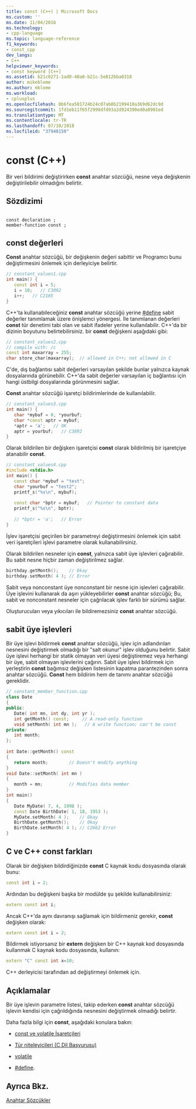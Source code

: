 ```yaml
---
title: const (C++) | Microsoft Docs
ms.custom: ''
ms.date: 11/04/2016
ms.technology:
- cpp-language
ms.topic: language-reference
f1_keywords:
- const_cpp
dev_langs:
- C++
helpviewer_keywords:
- const keyword [C++]
ms.assetid: b21c0271-1ad0-40a0-b21c-5e812bba0318
author: mikeblome
ms.author: mblome
ms.workload:
- cplusplus
ms.openlocfilehash: 0b6fea501724b24c07ab8b2199410a369d62dc9d
ms.sourcegitcommit: 1fd1eb11f65f2999dfd93a2d924390ed0a0901ed
ms.translationtype: MT
ms.contentlocale: tr-TR
ms.lasthandoff: 07/10/2018
ms.locfileid: "37948150"
---
```

# <a name="const-c"></a>const (C++)
Bir veri bildirimi değiştirirken **const** anahtar sözcüğü, nesne veya değişkenin değiştirilebilir olmadığını belirtir.  
  
## <a name="syntax"></a>Sözdizimi  
  
```  
  
const declaration ;  
member-function const ;  
```  
  
## <a name="const-values"></a>const değerleri  
 **Const** anahtar sözcüğü, bir değişkenin değeri sabittir ve Programcı bunu değiştirmesini önlemek için derleyiciye belirtir.  
  
```cpp 
// constant_values1.cpp  
int main() {  
   const int i = 5;  
   i = 10;   // C3892  
   i++;   // C2105  
}  
```  
  
 C++'ta kullanabileceğiniz **const** anahtar sözcüğü yerine [#define](../preprocessor/hash-define-directive-c-cpp.md) sabit değerler tanımlamak üzere önişlemci yönergesi. İle tanımlanan değerleri **const** tür denetimi tabi olan ve sabit ifadeler yerine kullanılabilir. C++'da bir dizinin boyutunu belirtebilirsiniz. bir **const** değişkeni aşağıdaki gibi:  
  
```cpp 
// constant_values2.cpp  
// compile with: /c  
const int maxarray = 255;  
char store_char[maxarray];  // allowed in C++; not allowed in C  
```  
  
 C'de, dış bağlantısı sabit değerleri varsayılan şekilde bunlar yalnızca kaynak dosyalarında görünebilir. C++'da sabit değerler varsayılan iç bağlantısı için hangi üstbilgi dosyalarında görünmesini sağlar.  
  
 **Const** anahtar sözcüğü işaretçi bildirimlerinde de kullanılabilir.  
  
```cpp 
// constant_values3.cpp  
int main() {  
   char *mybuf = 0, *yourbuf;  
   char *const aptr = mybuf;  
   *aptr = 'a';   // OK  
   aptr = yourbuf;   // C3892  
}  
```  
  
 Olarak bildirilen bir değişken işaretçisi **const** olarak bildirilmiş bir işaretçiye atanabilir **const**.  
  
```cpp 
// constant_values4.cpp  
#include <stdio.h>  
int main() {  
   const char *mybuf = "test";  
   char *yourbuf = "test2";  
   printf_s("%s\n", mybuf);  
  
   const char *bptr = mybuf;   // Pointer to constant data  
   printf_s("%s\n", bptr);  
  
   // *bptr = 'a';   // Error  
}  
```  
  
 İşlev işaretçisi geçirilen bir parametreyi değiştirmesini önlemek için sabit veri işaretçileri işlevi parametre olarak kullanabilirsiniz.  
  
 Olarak bildirilen nesneler için **const**, yalnızca sabit üye işlevleri çağırabilir. Bu sabit nesne hiçbir zaman değiştirilmez sağlar.  
  
```cpp 
birthday.getMonth();    // Okay  
birthday.setMonth( 4 ); // Error  
```  
  
 Sabit veya nonconstant üye nonconstant bir nesne için işlevleri çağırabilir. Üye işlevini kullanarak da aşırı yükleyebilirler **const** anahtar sözcüğü; Bu, sabit ve nonconstant nesneler için çağrılacak işlev farklı bir sürümü sağlar.  
  
 Oluşturucuları veya yıkıcıları ile bildiremezsiniz **const** anahtar sözcüğü.  
  
## <a name="const-member-functions"></a>sabit üye işlevleri  
 Bir üye işlevi bildirmek **const** anahtar sözcüğü, işlev için adlandırılan nesnesini değiştirmek olmadığı bir "salt okunur" işlev olduğunu belirtir. Sabit üye işlevi herhangi bir statik olmayan veri üyesi değiştiremez veya herhangi bir üye, sabit olmayan işlevlerini çağırın. Sabit üye işlevi bildirmek için yerleştirin **const** bağımsız değişken listesinin kapatma parantezinden sonra anahtar sözcüğü. **Const** hem bildirim hem de tanımı anahtar sözcüğü gereklidir.  
  
```cpp 
// constant_member_function.cpp  
class Date  
{  
public:  
   Date( int mn, int dy, int yr );  
   int getMonth() const;     // A read-only function  
   void setMonth( int mn );   // A write function; can't be const  
private:  
   int month;  
};  
  
int Date::getMonth() const  
{  
   return month;        // Doesn't modify anything  
}  
void Date::setMonth( int mn )  
{  
   month = mn;          // Modifies data member  
}  
int main()  
{  
   Date MyDate( 7, 4, 1998 );  
   const Date BirthDate( 1, 18, 1953 );  
   MyDate.setMonth( 4 );    // Okay  
   BirthDate.getMonth();    // Okay  
   BirthDate.setMonth( 4 ); // C2662 Error  
}  
```  
  
## <a name="c-and-c-const-differences"></a>C ve C++ const farkları  
 Olarak bir değişken bildirdiğinizde **const** C kaynak kodu dosyasında olarak bunu:  
  
```cpp 
const int i = 2;  
```  
  
 Ardından bu değişkeni başka bir modülde şu şekilde kullanabilirsiniz:  
  
```cpp 
extern const int i;  
```  
  
 Ancak C++'da aynı davranışı sağlamak için bildirmeniz gerekir, **const** değişken olarak:  
  
```cpp 
extern const int i = 2;  
```  
  
 Bildirmek istiyorsanız bir **extern** değişken bir C++ kaynak kod dosyasında kullanmak C kaynak kodu dosyasında, kullanın:  
  
```cpp 
extern "C" const int x=10;  
```  
  
 C++ derleyicisi tarafından ad değiştirmeyi önlemek için.  
  
## <a name="remarks"></a>Açıklamalar  
 Bir üye işlevin parametre listesi, takip ederken **const** anahtar sözcüğü işlevin kendisi için çağrıldığında nesnesini değiştirmek olmadığı belirtir.  
  
 Daha fazla bilgi için **const**, aşağıdaki konulara bakın:  
    
-   [const ve volatile İşaretçileri](../cpp/const-and-volatile-pointers.md)  
  
-   [Tür niteleyicileri (C Dil Başvurusu)](../c-language/type-qualifiers.md)  
  
-   [volatile](../cpp/volatile-cpp.md)  
  
-   [#define](../preprocessor/hash-define-directive-c-cpp.md).  
  
## <a name="see-also"></a>Ayrıca Bkz.  
 [Anahtar Sözcükler](../cpp/keywords-cpp.md)